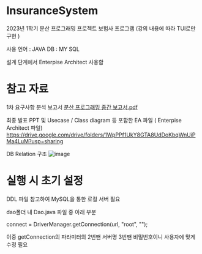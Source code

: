 # InsuranceSystem
2023년 1학기 분산 프로그래밍 프로젝트
보험사 프로그램 (강의 내용에 따라 TUI로만 구현 )

사용 언어 : JAVA
DB : MY SQL

설계 단계에서 Enterpise Architect 사용함

# 참고 자료

1차 요구사항 분석 보고서
[분산 프로그래밍 중간 보고서.pdf](https://github.com/wodnd0131/InsuranceSystem/files/12530592/default.pdf)

최종 발표 PPT 및 Usecase / Class diagram 등 포함한 EA 파일 ( Enterpise Architect 파일)
https://drive.google.com/drive/folders/1WpPPf1UkY8GTA8UdDoKbqWnUiPMa4LuM?usp=sharing

DB Relation 구조
![image](https://github.com/wodnd0131/InsuranceSystem/assets/62841992/137194c1-455a-4b52-a5c4-3516df0f513a)


# 실행 시 초기 설정

DDL 파일 참고하여 MySQL을 통한 로컬 서버 필요

dao폴더 내 Dao.java 파일 중 아래 부분

 connect = DriverManager.getConnection(url,  "root", "");

이중 getConnection의 파라미터의 2번짼 서버명 3번짼 비밀번호이니 사용자에 맞게 수정 필요
    
